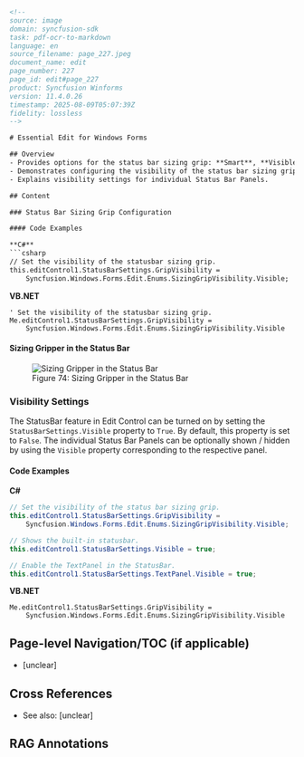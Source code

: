 ```html
<!-- 
source: image
domain: syncfusion-sdk
task: pdf-ocr-to-markdown
language: en
source_filename: page_227.jpeg
document_name: edit
page_number: 227
page_id: edit#page_227
product: Syncfusion Winforms
version: 11.4.0.26
timestamp: 2025-08-09T05:07:39Z
fidelity: lossless
-->

# Essential Edit for Windows Forms

## Overview
- Provides options for the status bar sizing grip: **Smart**, **Visible**, and **Hidden**.
- Demonstrates configuring the visibility of the status bar sizing grip in both C# and VB.NET.
- Explains visibility settings for individual Status Bar Panels.

## Content

### Status Bar Sizing Grip Configuration

#### Code Examples

**C#**
```csharp
// Set the visibility of the statusbar sizing grip.
this.editControl1.StatusBarSettings.GripVisibility =
    Syncfusion.Windows.Forms.Edit.Enums.SizingGripVisibility.Visible;
```

**VB.NET**
```vbnet
' Set the visibility of the statusbar sizing grip.
Me.editControl1.StatusBarSettings.GripVisibility =
    Syncfusion.Windows.Forms.Edit.Enums.SizingGripVisibility.Visible
```

#### Sizing Gripper in the Status Bar

<figure>
  <img src="image_of_statusbar_gripper.png" alt="Sizing Gripper in the Status Bar" />
  <figcaption>Figure 74: Sizing Gripper in the Status Bar</figcaption>
</figure>

### Visibility Settings

The StatusBar feature in Edit Control can be turned on by setting the `StatusBarSettings.Visible` property to `True`. By default, this property is set to `False`. The individual Status Bar Panels can be optionally shown / hidden by using the `Visible` property corresponding to the respective panel.

#### Code Examples

**C#**
```csharp
// Set the visibility of the status bar sizing grip.
this.editControl1.StatusBarSettings.GripVisibility =
    Syncfusion.Windows.Forms.Edit.Enums.SizingGripVisibility.Visible;

// Shows the built-in statusbar.
this.editControl1.StatusBarSettings.Visible = true;

// Enable the TextPanel in the StatusBar.
this.editControl1.StatusBarSettings.TextPanel.Visible = true;
```

**VB.NET**
```vbnet
Me.editControl1.StatusBarSettings.GripVisibility =
    Syncfusion.Windows.Forms.Edit.Enums.SizingGripVisibility.Visible
```

## Page-level Navigation/TOC (if applicable)
- [unclear]

## Cross References
- See also: [unclear]

## RAG Annotations
<!-- tags: [product, module, control, api, version?] keywords: [essential edit, windows forms, status bar, visibility settings, sizing grip, edit control] -->
```